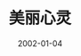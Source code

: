 ---
layout: movie-review
title: 美丽心灵
description: >
  记不得内容了...致敬天才。
category: 电影
img: assets/img/movie/before2020/美丽心灵.webp
star: 4
date: 2002-01-04
---